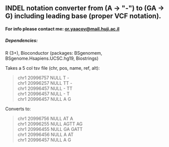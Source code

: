 ## INDEL notation converter from (A -> "-") to (GA -> G) including leading base (proper VCF notation).

#### For info please contact me: or.yaacov@mail.huji.ac.il

##### Dependencies:
R (3+), 
Bioconductor (packages: BSgenomem, BSgenome.Hsapiens.UCSC.hg19, Biostrings)

Takes a 5 col tsv file (chr, pos, name, ref, alt):
>chr1	20996757	NULL	T	- <br>
>chr1	20996257	NULL	TT	- <br>
>chr1	20996457	NULL	-	TT <br>
>chr1	20996457	NULL	-	T <br>
>chr1	20996457	NULL	A	G<br>

Converts to:
>chr1	20996756	NULL	AT	A<br>
>chr1	20996255	NULL	AGTT	AG<br>
>chr1	20996455	NULL	GA	GATT<br>
>chr1	20996456	NULL	A	AT<br>
>chr1	20996457	NULL	A	G<br>
